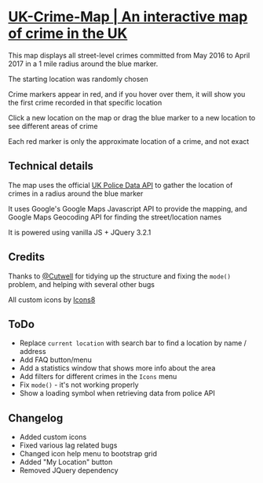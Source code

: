 # [UK-Crime-Map | An interactive map of crime in the UK](https://thatguywiththatname.github.io/UK-Crime-Map/)

This map displays all street-level crimes committed from May 2016 to  April 2017 in a 1 mile radius around the blue marker.

The starting location was randomly chosen

Crime markers appear in red, and if you hover over them, it will show you the first crime recorded in that specific location

Click a new location on the map or drag the blue marker to a new location to see different areas of crime

Each red marker is only the approximate location of a crime, and not exact


## Technical details

The map uses the official [UK Police Data API](https://data.police.uk) to gather the location of crimes in a radius around the blue marker

It uses Google's Google Maps Javascript API to provide the mapping, and Google Maps Geocoding API for finding the street/location names

It is powered using vanilla JS + JQuery 3.2.1


## Credits

Thanks to [@Cutwell](https://github.com/cutwell) for tidying up the structure and fixing the `mode()` problem, and helping with several other bugs

All custom icons by [Icons8](https://icons8.com)

## ToDo

 - Replace `current location` with search bar to find a location by name / address
 - Add FAQ button/menu
 - Add a statistics window that shows more info about the area
 - Add filters for different crimes in the `Icons` menu
 - Fix `mode()` - it's not working properly
 - Show a loading symbol when retrieving data from police API

## Changelog

 - Added custom icons
 - Fixed various lag related bugs
 - Changed icon help menu to bootstrap grid
 - Added "My Location" button
 - Removed JQuery dependency
